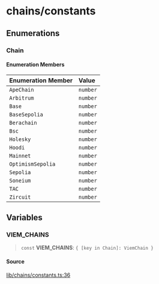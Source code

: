 # chains/constants

## Enumerations

### Chain

#### Enumeration Members

| Enumeration Member | Value |
| :------ | :------ |
| `ApeChain` | `number` |
| `Arbitrum` | `number` |
| `Base` | `number` |
| `BaseSepolia` | `number` |
| `Berachain` | `number` |
| `Bsc` | `number` |
| `Holesky` | `number` |
| `Hoodi` | `number` |
| `Mainnet` | `number` |
| `OptimismSepolia` | `number` |
| `Sepolia` | `number` |
| `Soneium` | `number` |
| `TAC` | `number` |
| `Zircuit` | `number` |

## Variables

### VIEM\_CHAINS

> `const` **VIEM\_CHAINS**: `{ [key in Chain]: ViemChain }`

#### Source

[lib/chains/constants.ts:36](https://github.com/PufferFinance/puffer-sdk/blob/21b77ab9e9e90f6697c3a8a84d3e5550b25407ec/lib/chains/constants.ts#L36)
